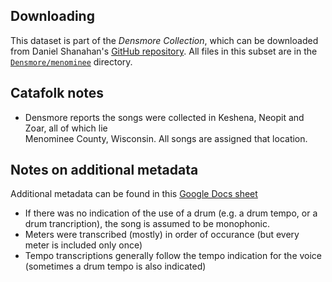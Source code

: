 
Downloading
-----------

This dataset is part of the *Densmore Collection*, which can be downloaded from Daniel Shanahan's [GitHub repository](https://github.com/shanahdt/densmore/). 
All files in this subset are in the [`Densmore/menominee`](https://github.com/shanahdt/densmore/tree/master/Densmore/menominee) directory.

Catafolk notes
--------------

- Densmore reports the songs were collected in Keshena, Neopit and Zoar, all of which lie \
Menominee County, Wisconsin. All songs are assigned that location.


Notes on additional metadata
----------------------------

Additional metadata can be found in this
[Google Docs sheet](https://docs.google.com/spreadsheets/d/1fWUdnKA8xeRsh2tUteiYDEqjwVY5S6LOlyLwRVaq7lA)

- If there was no indication of the use of a drum (e.g. a drum tempo, or a drum trancription),
    the song is assumed to be monophonic.
- Meters were transcribed (mostly) in order of occurance (but every meter is included only once)
- Tempo transcriptions generally follow the tempo indication for the voice (sometimes a drum tempo is also indicated)

